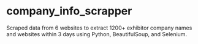# company_info_scrapper

Scraped data from 6 websites to extract 1200+ exhibitor company names and websites within 3 days using Python, BeautifulSoup, and Selenium.
